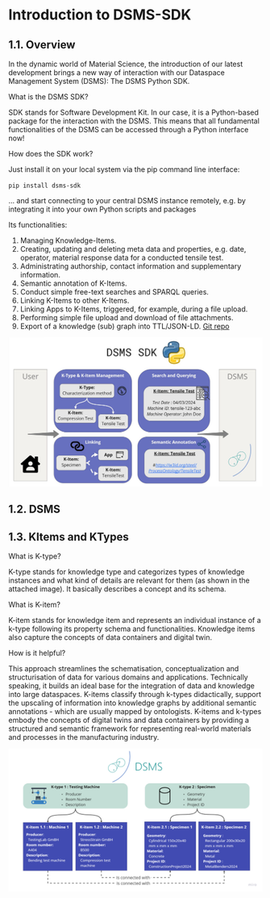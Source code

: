 # Introduction to DSMS-SDK
## 1.1. Overview

In the dynamic world of Material Science, the introduction of our latest development brings a new way of interaction with our Dataspace Management System (DSMS): The DSMS Python SDK.

What is the DSMS SDK?

SDK stands for Software Development Kit. In our case, it is a Python-based package for the interaction with the DSMS. This means that all fundamental functionalities of the DSMS can be accessed through a Python interface now!

How does the SDK work?

Just install it on your local system via the pip command line interface:

`pip install dsms-sdk`

... and start connecting to your central DSMS instance remotely, e.g. by integrating it into your own Python scripts and packages

Its functionalities:
1. Managing Knowledge-Items.
2. Creating, updating and deleting meta data and properties, e.g. date, operator, material response data for a conducted tensile test.
3. Administrating authorship, contact information and supplementary information.
4. Semantic annotation of K-Items.
5. Conduct simple free-text searches and SPARQL queries.
6. Linking K-Items to other K-Items.
7. Linking Apps to K-Items, triggered, for example, during a file upload.
8. Performing simple file upload and download of file attachments.
9. Export of a knowledge (sub) graph into TTL/JSON-LD.
[Git repo](https://github.com/MI-FraunhoferIWM/dsms-python-sdk)

![dsms-sdk](assets/images/dsms-sdk.jpg)


## 1.2. DSMS
## 1.3. KItems and KTypes

What is K-type?

K-type stands for knowledge type and categorizes types of knowledge instances and what kind of details are relevant for them (as shown in the attached image). It basically describes a concept and its schema.

What is K-item?

K-item stands for knowledge item and represents an individual instance of a k-type following its property schema and functionalities. Knowledge items also capture the concepts of data containers and digital twin.

How is it helpful?

This approach streamlines the schematisation, conceptualization and structurisation of data for various domains and applications. Technically speaking, it builds an ideal base for the integration of data and knowledge into large dataspaces. K-items classify through k-types didactically, support the upscaling of information into knowledge graphs by additional semantic annotations - which are usually mapped by ontologists. K-items and k-types embody the concepts of digital twins and data containers by providing a structured and semantic framework for representing real-world materials and processes in the manufacturing industry.

![DSMS](assets/images/DSMS.jpg)
